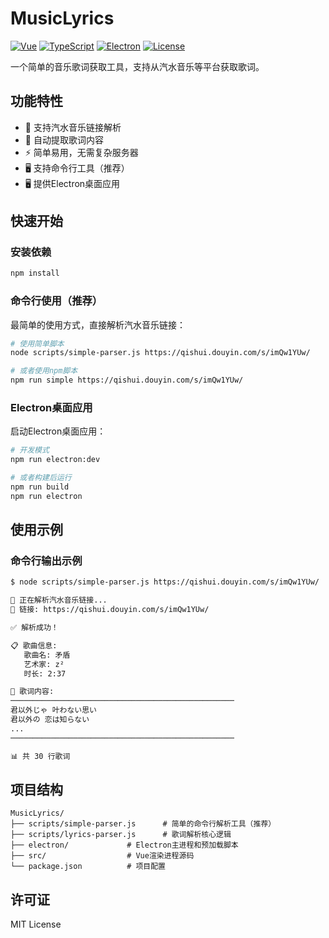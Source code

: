 # MusicLyrics

[![Vue](https://img.shields.io/badge/Vue-3.4.21-42b883?style=flat-square&logo=vue.js)](https://vuejs.org/)
[![TypeScript](https://img.shields.io/badge/TypeScript-5.2.2-3178c6?style=flat-square&logo=typescript)](https://www.typescriptlang.org/)
[![Electron](https://img.shields.io/badge/Electron-30.0.1-47848f?style=flat-square&logo=electron)](https://www.electronjs.org/)
[![License](https://img.shields.io/badge/License-MIT-green?style=flat-square)](LICENSE)

一个简单的音乐歌词获取工具，支持从汽水音乐等平台获取歌词。

## 功能特性

- 🎵 支持汽水音乐链接解析
- 📝 自动提取歌词内容
- ⚡ 简单易用，无需复杂服务器
- 🖥️ 支持命令行工具（推荐）
- 🖥️ 提供Electron桌面应用

## 快速开始

### 安装依赖

```bash
npm install
```

### 命令行使用（推荐）

最简单的使用方式，直接解析汽水音乐链接：

```bash
# 使用简单脚本
node scripts/simple-parser.js https://qishui.douyin.com/s/imQw1YUw/

# 或者使用npm脚本
npm run simple https://qishui.douyin.com/s/imQw1YUw/
```

### Electron桌面应用

启动Electron桌面应用：

```bash
# 开发模式
npm run electron:dev

# 或者构建后运行
npm run build
npm run electron
```



## 使用示例

### 命令行输出示例

```bash
$ node scripts/simple-parser.js https://qishui.douyin.com/s/imQw1YUw/

🎵 正在解析汽水音乐链接...
📝 链接: https://qishui.douyin.com/s/imQw1YUw/

✅ 解析成功！

📋 歌曲信息:
   歌曲名: 矛盾
   艺术家: z²
   时长: 2:37

🎵 歌词内容:
──────────────────────────────────────────────────
君以外じゃ 叶わない思い
君以外の 恋は知らない
...
──────────────────────────────────────────────────

📊 共 30 行歌词
```

## 项目结构

```
MusicLyrics/
├── scripts/simple-parser.js      # 简单的命令行解析工具（推荐）
├── scripts/lyrics-parser.js      # 歌词解析核心逻辑
├── electron/             # Electron主进程和预加载脚本
├── src/                  # Vue渲染进程源码
└── package.json          # 项目配置
```

## 许可证

MIT License 